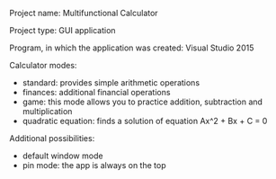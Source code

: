 Project name: Multifunctional Calculator

Project type: GUI application

Program, in which the application was created: Visual Studio 2015

Calculator modes:
 - standard: provides simple arithmetic operations
 - finances: additional financial operations
 - game: this mode allows you to practice addition, subtraction and multiplication
 - quadratic equation: finds a solution of equation Ax^2 + Bx + C = 0
 
Additional possibilities:
 - default window mode
 - pin mode: the app is always on the top
